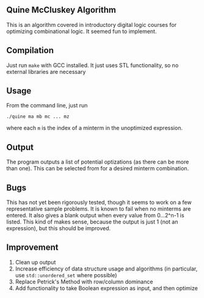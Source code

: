 ## Quine McCluskey Algorithm
This is an algorithm covered in introductory digital logic courses for optimizing combinational logic.
It seemed fun to implement.

## Compilation
Just run `make` with GCC installed.
It just uses STL functionality, so no external libraries are necessary

## Usage
From the command line, just run

`./quine ma mb mc ... mz`

where each `m` is the index of a minterm in the unoptimized expression.

## Output
The program outputs a list of potential optizations (as there can be more than one).
This can be selected from for a desired minterm combination.

## Bugs
This has not yet been rigorously tested, though it seems to work on a few representative sample problems.
It is known to fail when no minterms are entered.
It also gives a blank output when every value from 0...2^n-1 is listed.
This kind of makes sense, because the output is just 1 (not an expression), but this should be improved.

## Improvement
1. Clean up output
2. Increase efficiency of data structure usage and algorithms (in particular, use `std::unordered_set` where possible)
3. Replace Petrick's Method with row/column dominance
4. Add functionality to take Boolean expression as input, and then optimize
